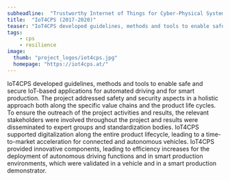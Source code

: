 ```yaml
---
subheadline:  "Trustworthy Internet of Things for Cyber-Physical Systems"
title:  "IoT4CPS (2017-2020)"
teaser: "IoT4CPS developed guidelines, methods and tools to enable safe and secure IoT-based applications for automated driving and for smart production."
tags:
    - cps
    - resilience
image:
  thumb: "project_logos/iot4cps.jpg"
  homepage: "https://iot4cps.at/"
---
```


<!--more-->

IoT4CPS developed guidelines, methods and tools to enable safe and secure IoT-based applications for automated driving and for smart production. The project addressed safety and security aspects in a holistic approach both along the specific value chains and the product life cycles. To ensure the outreach of the project activities and results, the relevant stakeholders were involved throughout the project and results were disseminated to expert groups and standardization bodies. IoT4CPS supported digitalization along the entire product lifecycle, leading to a time-to-market acceleration for connected and autonomous vehicles. IoT4CPS provided innovative components, leading to efficiency increases for the deployment of autonomous driving functions and in smart production environments, which were validated in a vehicle and in a smart production demonstrator.
